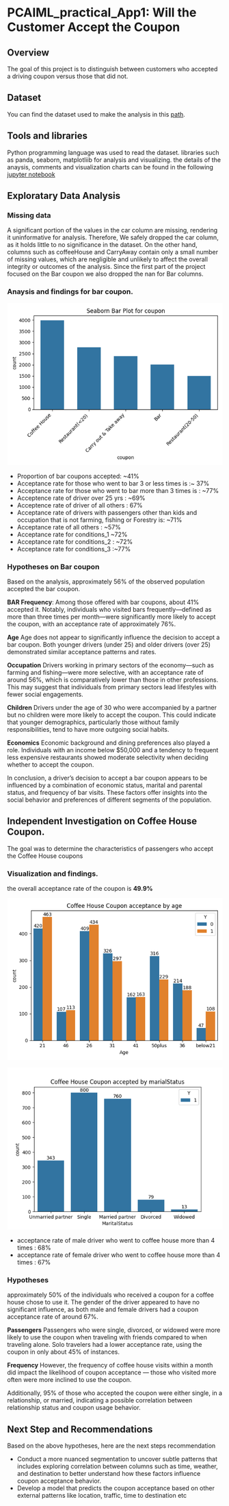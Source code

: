 # PCAIML_practical_App1: Will the Customer Accept the Coupon

## Overview
The goal of this project is to distinguish between customers who accepted a driving coupon versus those that did not.

## Dataset
You can find the dataset used to make the analysis in this [path](data/coupons.csv).

## Tools and libraries
Python programming language was used to read the dataset. libraries such as panda, seaborn, matplotliib for analysis and visualizing.
the details of the anaysis, comments and visualization charts can be found in the following [jupyter notebook](prompt.ipynb)

## Exploratary Data Analysis

### Missing data
A significant portion of the values in the car column are missing, rendering it uninformative for analysis. Therefore, We safely dropped the car column, as it holds little to no significance in the dataset.
On the other hand, columns such as coffeeHouse and CarryAway contain only a small number of missing values, which are negligible and unlikely to affect the overall integrity or outcomes of the analysis.
Since the first part of the project focused on the Bar coupon we also dropped the nan for Bar columns.

### Anaysis and findings for bar coupon.
![Alt visualization of coupon category](./images/coupon_column.png)

* Proportion of bar coupons accepted:  ~41%
* Acceptance rate for those who went to bar 3 or less times is :~ 37%
* Acceptance rate for those who went to bar more than 3 times is  : ~77%
* Acceptence rate of driver over 25 yrs : ~69%
* Acceptence rate of driver of all others : 67%
* Acceptance rate of drivers with passengers other than kids and occupation that is not farming, fishing or Forestry is:  ~71%
* Acceptance rate of all others :  ~57%
* Acceptance rate for conditions_1 ~72%
* Acceptance rate for conditions_2 : ~72%
* Acceptance rate for conditions_3 :~77%

### Hypotheses on Bar coupon
Based on the analysis, approximately 56% of the observed population accepted the bar coupon.

**BAR Frequency**: Among those offered with bar coupons, about 41% accepted it. Notably, individuals who visited bars frequently—defined as more than three times per month—were significantly more likely to accept the coupon, with an acceptance rate of approximately 76%.

**Age** Age does not appear to significantly influence the decision to accept a bar coupon. Both younger drivers (under 25) and older drivers (over 25) demonstrated similar acceptance patterns and rates.

**Occupation** Drivers working in primary sectors of the economy—such as farming and fishing—were more selective, with an acceptance rate of around 56%, which is comparatively lower than those in other professions. This may suggest that individuals from primary sectors lead lifestyles with fewer social engagements.

**Children** Drivers under the age of 30 who were accompanied by a partner but no children were more likely to accept the coupon. This could indicate that younger demographics, particularly those without family responsibilities, tend to have more outgoing social habits.

**Economics** Economic background and dining preferences also played a role. Individuals with an income below $50,000 and a tendency to frequent less expensive restaurants showed moderate selectivity when deciding whether to accept the coupon.

In conclusion, a driver’s decision to accept a bar coupon appears to be influenced by a combination of economic status, marital and parental status, and frequency of bar visits. These factors offer insights into the social behavior and preferences of different segments of the population.

## Independent Investigation on Coffee House Coupon.

The goal was to determine the characteristics of passengers who accept the Coffee House coupons

### Visualization and findings.
the overall acceptance rate of the coupon is **49.9%**

![Alt visualization of coffeehouse acceptance](./images/coffeHouse_acceptance.png)


![Alt visualization of coffeehouse maritalStatus](images/coffeHouse_maritalStatus.png)

* acceptance rate of male driver who went to coffee house more than 4 times :  68%
* acceptance rate of female driver who went to coffee house more than 4 times :  67%

### Hypotheses
approximately 50% of the individuals who received a coupon for a coffee house chose to use it. The gender of the driver appeared to have no significant influence, as both male and female drivers had a coupon acceptance rate of around 67%. 

**Passengers** Passengers who were single, divorced, or widowed were more likely to use the coupon when traveling with friends compared to when traveling alone. Solo travelers had a lower acceptance rate, using the coupon in only about 45% of instances.

**Frequency** However, the frequency of coffee house visits within a month did impact the likelihood of coupon acceptance — those who visited more often were more inclined to use the coupon.

Additionally, 95% of those who accepted the coupon were either single, in a relationship, or married, indicating a possible correlation between relationship status and coupon usage behavior.

## Next Step and Recommendations
Based on the above hypotheses, here are the next steps recommendation

* Conduct a more nuanced segmentation to uncover subtle patterns that includes exploring correlation between columns such as time, weather, and destination to better understand how these factors influence coupon acceptance behavior.
* Develop a model that predicts the coupon acceptance based on other external patterns like location, traffic, time to destination etc





